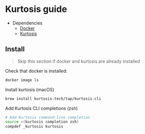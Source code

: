# Kurtosis guide

- Dependencies
    - [Docker](https://docs.docker.com/get-started/)
    - [Kurtosis](https://docs.kurtosis.com/install)

## Install

> Skip this section if docker and kurtosis are already installed

Check that docker is installed:

```bash
docker image ls
```

Install kurtosis (macOS)

```bash
brew install kurtosis-tech/tap/kurtosis-cli
```

Add Kurtosis CLI completions (zsh)

```bash
# Add Kurtosis command-line completion
source <(kurtosis completion zsh)
compdef _kurtosis kurtosis
```

